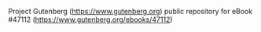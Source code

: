 Project Gutenberg (https://www.gutenberg.org) public repository for eBook #47112 (https://www.gutenberg.org/ebooks/47112)
